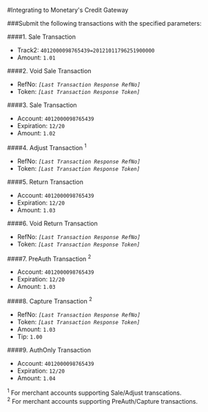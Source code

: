 #Integrating to Monetary's Credit Gateway

###Submit the following transactions with the specified parameters:

####1. Sale Transaction
 * Track2: `4012000098765439=20121011796251900000`
 * Amount: `1.01` 

####2. Void Sale Transaction
 * RefNo: _`[Last Transaction Response RefNo]`_
 * Token: _`[Last Transaction Response Token]`_

####3. Sale Transaction
  * Account: `4012000098765439`
  * Expiration: `12/20`
  * Amount: `1.02`

####4. Adjust Transaction <sup>1</sup>
  * RefNo: _`[Last Transaction Response RefNo]`_
  * Token: _`[Last Transaction Response Token]`_

####5. Return Transaction
  * Account: `4012000098765439`
  * Expiration: `12/20`
  * Amount: `1.03`

####6. Void Return Transaction
  * RefNo: _`[Last Transaction Response RefNo]`_
  * Token: _`[Last Transaction Response Token]`_

####7. PreAuth Transaction <sup>2</sup>
  * Account: `4012000098765439`
  * Expiration: `12/20`
  * Amount: `1.03`
  
####8. Capture Transaction <sup>2</sup>
  * RefNo: _`[Last Transaction Response RefNo]`_
  * Token: _`[Last Transaction Response Token]`_
  * Amount: `1.03`
  * Tip: `1.00`

####9. AuthOnly Transaction
  * Account: `4012000098765439`
  * Expiration: `12/20`
  * Amount: `1.04`

<sup>1</sup> For merchant accounts supporting Sale/Adjust transcations.<br />
<sup>2</sup> For merchant accounts supporting PreAuth/Capture transactions. 
